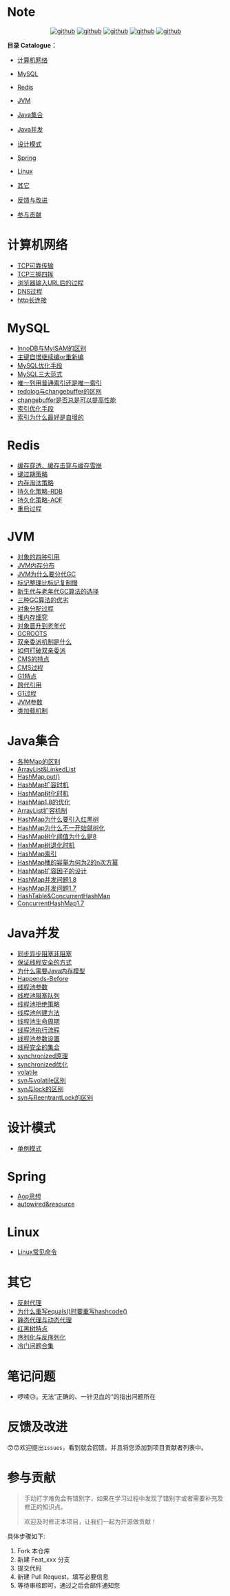 # Note

<p align="center">
  <a href="https://github.com">
  <img src="https://img.shields.io/badge/MySQL-github-blue.svg" alt="github"></a>
   <a href="https://github.com">
  <img src="https://img.shields.io/badge/Redis-github-black.svg" alt="github"></a>
   <a href="https://github.com">
  <img src="https://img.shields.io/badge/JVM-github-green.svg" alt="github"></a>
   <a href="https://github.com">
  <img src="https://img.shields.io/badge/并发-github-red.svg" alt="github"></a>
   <a href="https://github.com">
  <img src="https://img.shields.io/badge/Linux-github-white.svg" alt="github"></a>
</p>


**目录 Catalogue：**

- [计算机网络](#计算机网络) 

- [MySQL](#MySQL)
- [Redis](#Redis)
- [JVM](#JVM)
- [Java集合](#Java集合)
- [Java并发](#Java并发)
- [设计模式](#设计模式)
- [Spring](./Spring/Aop思想.md)
- [Linux](#Linux)
- [其它](#其它)
- [反馈与改进](#反馈及改进)
- [参与贡献](#参与贡献)

# 计算机网络

- [TCP可靠传输](./计算机网络/TCP可靠传输.md)
- [TCP三握四挥](./计算机网络/TCP三握四挥.md)
- [浏览器输入URL后的过程](./计算机网络/浏览器输入URL后的过程.md)
- [DNS过程](./计算机网络/DNS过程.md)
- [http长连接](./计算机网络/http长连接.md)

# MySQL

- [InnoDB与MyISAM的区别](./MySQL/InnoDB与MyISAM的区别.md)
- [主键自增继续编or重新编](./MySQL/主键自增继续编or重新编.md)
- [MySQL优化手段](./MySQL/MySQL优化手段.md)
- [MySQL三大范式](./MySQL/MySQL三大范式.md)
- [唯一列用普通索引还是唯一索引](./MySQL/唯一列用普通索引还是唯一索引.md)
- [redolog与changebuffer的区别](./MySQL/redolog与changebuffer的区别.md)
- [changebuffer是否总是可以提高性能](./MySQL/changebuffer是否总是可以提高性能.md)
- [索引优化手段](./MySQL/索引优化手段.md)
- [索引为什么最好是自增的](./MySQL/索引为什么最好是自增的.md)

# Redis

- [缓存穿透、缓存击穿与缓存雪崩](./Redis/缓存穿透、缓存击穿与缓存雪崩.md)
- [键过期策略](./Redis/键过期策略.md)
- [内存淘汰策略](./Redis/内存淘汰策略.md)
- [持久化策略-RDB](./Redis/持久化策略-RDB.md)
- [持久化策略-AOF](./Redis/持久化策略-AOF.md)
- [重启过程](./Redis/重启过程.md)

# JVM

- [对象的四种引用](./JVM/对象的四种引用.md)
- [JVM内存分布](./JVM/JVM内存分布.md)
- [JVM为什么要分代GC](./JVM/JVM为什么要分代GC.md)
- [标记整理比标记复制慢](./JVM/标记整理比标记复制慢.md)
- [新生代与老年代GC算法的选择](./JVM/新生代与老年代GC算法的选择)
- [三种GC算法的优劣](./JVM/三种GC算法的优劣.md)
- [对象分配过程](./JVM/对象分配过程.m)
- [堆内存细究](./JVM/堆内存细究.md)
- [对象晋升到老年代](./JVM/对象晋升到老年代.md)
- [GCROOTS](./JVM/GCROOTS.md)
- [双亲委派机制是什么](./JVM/双亲委派机制是什么.md)
- [如何打破双亲委派](./JVM/如何打破双亲委派.md)
- [CMS的特点](./JVM/CMS的特点.md)
- [CMS过程](./JVM/CMS过程.md)
- [G1特点](./JVM/G1特点.md)
- [跨代引用](./JVM/跨代引用.md)
- [G1过程](./JVM/G1过程.md)
- [JVM参数](./JVM/JVM参数.md)
- [类加载机制](./JVM/类加载机制.md)

# Java集合

- [各种Map的区别](./Java集合/各种Map的区别.md)
- [ArrayList&LinkedList](./Java集合/ArrayList&LinkedList.md)
- [HashMap.put()](./Java集合/HashMapput().md)
- [HashMap扩容时机](./Java集合/HashMap扩容时机.md)
- [HashMap树化时机](./Java集合/HashMap树化时机.md)
- [HashMap1.8的优化](./Java集合/HashMap1.8的优化.md)
- [ArrayList扩容机制](./Java集合/ArrayList扩容机制.md)
- [HashMap为什么要引入红黑树](./Java集合/HashMap为什么要引入红黑树.md)
- [HashMap为什么不一开始就树化](./Java集合/HashMap为什么不一开始就树化.md)
- [HashMap树化阈值为什么是8](./Java集合/HashMap树化阈值为什么是8.md)
- [HashMap树退化时机](./Java集合/HashMap树退化时机)
- [HashMap索引](./Java集合/HashMap索引.md)
- [HashMap桶的容量为何为2的n次方幂](./Java集合/HashMap桶的容量为何为2的n次方幂)
- [HashMap扩容因子的设计](./Java集合/HashMap扩容因子的设计.md)
- [HashMap并发问题1.8](./Java集合/HashMap并发问题1.8.md)
- [HashMap并发问题1.7](./Java集合/HashMap并发问题1.7.md)
- [HashTable&ConcurrentHashMap](./Java集合/HashTable&ConcurrentHashMap.md)
- [ConcurrentHashMap1.7](./Java集合/ConcurrentHashMap1.7.md)

# Java并发

- [同步异步阻塞非阻塞](./并发/同步异步阻塞非阻塞.md)
- [保证线程安全的方式](./JVM/保证线程安全的方式.md)
- [为什么需要Java内存模型](./并发/为什么需要Java内存模型.md)
- [Happends-Before](./并发/Happends-Before.md)
- [线程池参数](./并发/线程池参数)
- [线程池阻塞队列](./并发/线程池阻塞队列.md)
- [线程池拒绝策略](./并发/线程池拒绝策略.md)
- [线程池创建方法](./并发/线程池创建方法.md)
- [线程池生命周期](./并发/线程池生命周期.md)
- [线程池执行流程](./并发/线程池执行流程.md)
- [线程池参数设置](./Java并发/线程池参数设置.md)
- [线程安全的集合](./Java并发/线程安全的集合.md)
- [synchronized原理](./Java并发/synchronized原理.md)
- [synchronized优化](./Java并发/synchronized优化.md)
- [volatile](./Java并发/volatile.md)
- [syn与volatile区别](./Java并发/syn与volatile区别.md)
- [syn与lock的区别](./Java并发/syn与lock的区别.md)
- [syn与ReentrantLock的区别](./Java并发/syn与ReentrantLock的区别.md)

# 设计模式

- [单例模式](./设计模式/单例模式.md)

# Spring

- [Aop思想](./Spring/Aop思想.md)
- [autowired&resource](./Spring/autowired&resource.md)

# Linux

- [Linux常见命令](./Linux/Linux常见命令.md)

# 其它

- [反射代理](./其它/反射代理.md)
- [为什么重写equals()时要重写hashcode()](./其它/为什么重写equals()时要重写hashcode().md)
- [静态代理与动态代理](./其它/静态代理与动态代理.md)
- [红黑树特点](./其它/红黑树特点.)
- [序列化与反序列化](./其它/序列化与反序列化.md)
- [冷门问题合集](./其它/冷门问题合集.md)

# 笔记问题

- 啰嗦😥。无法”正确的、一针见血的“的指出问题所在

# 反馈及改进

😙😙欢迎提出`issues`，看到就会回馈。并且将您添加到项目贡献者列表中。

# 参与贡献

> 手动打字难免会有错别字，如果在学习过程中发现了错别字或者需要补充及修正的知识点。
>
> 欢迎及时修正本项目，让我们一起为开源做贡献！

具体步骤如下:

1. Fork 本仓库
2. 新建 Feat_xxx 分支
3. 提交代码
4. 新建 Pull Request，填写必要信息
5. 等待审核即可，通过之后会邮件通知您
